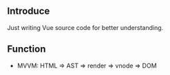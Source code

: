 ## Introduce

Just writing Vue source code for better understanding.

## Function

- MVVM: HTML => AST => render => vnode => DOM
